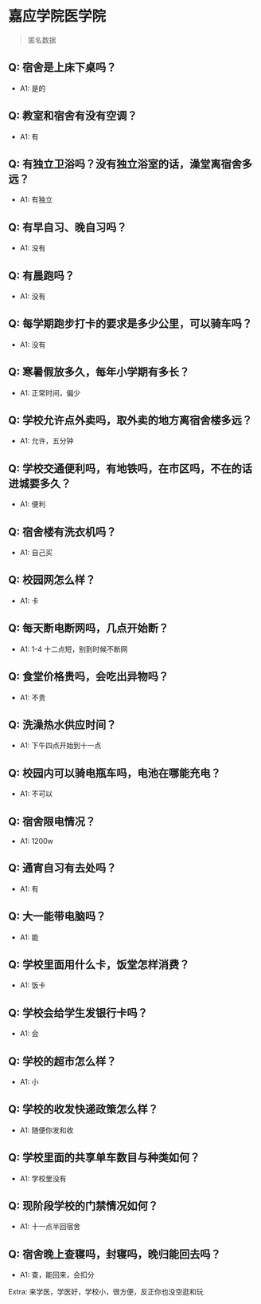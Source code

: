# 嘉应学院医学院

> 匿名数据

## Q: 宿舍是上床下桌吗？

- A1: 是的

## Q: 教室和宿舍有没有空调？

- A1: 有

## Q: 有独立卫浴吗？没有独立浴室的话，澡堂离宿舍多远？

- A1: 有独立

## Q: 有早自习、晚自习吗？

- A1: 没有

## Q: 有晨跑吗？

- A1: 没有

## Q: 每学期跑步打卡的要求是多少公里，可以骑车吗？

- A1: 没有

## Q: 寒暑假放多久，每年小学期有多长？

- A1: 正常时间，偏少

## Q: 学校允许点外卖吗，取外卖的地方离宿舍楼多远？

- A1: 允许，五分钟

## Q: 学校交通便利吗，有地铁吗，在市区吗，不在的话进城要多久？

- A1: 便利

## Q: 宿舍楼有洗衣机吗？

- A1: 自己买

## Q: 校园网怎么样？

- A1: 卡

## Q: 每天断电断网吗，几点开始断？

- A1: 1-4 十二点短，别到时候不断网

## Q: 食堂价格贵吗，会吃出异物吗？

- A1: 不贵

## Q: 洗澡热水供应时间？

- A1: 下午四点开始到十一点

## Q: 校园内可以骑电瓶车吗，电池在哪能充电？

- A1: 不可以

## Q: 宿舍限电情况？

- A1: 1200w

## Q: 通宵自习有去处吗？

- A1: 有

## Q: 大一能带电脑吗？

- A1: 能

## Q: 学校里面用什么卡，饭堂怎样消费？

- A1: 饭卡

## Q: 学校会给学生发银行卡吗？

- A1: 会

## Q: 学校的超市怎么样？

- A1: 小

## Q: 学校的收发快递政策怎么样？

- A1: 随便你发和收

## Q: 学校里面的共享单车数目与种类如何？

- A1: 学校里没有

## Q: 现阶段学校的门禁情况如何？

- A1: 十一点半回宿舍

## Q: 宿舍晚上查寝吗，封寝吗，晚归能回去吗？

- A1: 查，能回来，会扣分

Extra: 来学医，学医好，学校小，很方便，反正你也没空逛和玩
